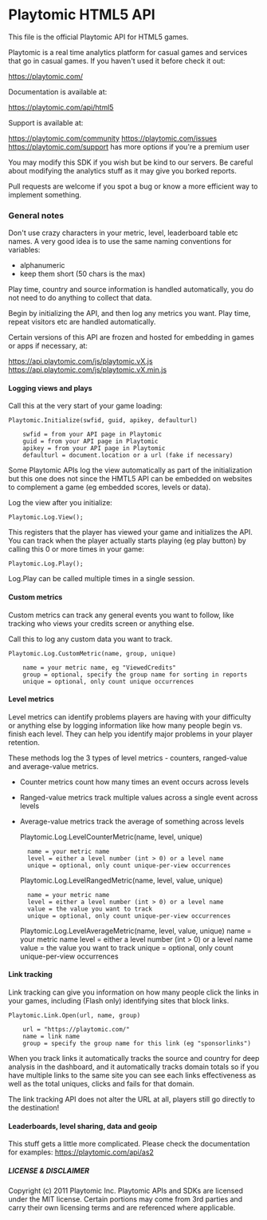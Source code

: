 # Playtomic HTML5 API

This file is the official Playtomic API for HTML5 games.

Playtomic is a real time analytics platform for casual games and services 
that go in casual games.  If you haven't used it before check it out:

  https://playtomic.com/

Documentation is available at:

  https://playtomic.com/api/html5

Support is available at:
	
  https://playtomic.com/community
  https://playtomic.com/issues
  https://playtomic.com/support has more options if you're a premium user
	
	
You may modify this SDK if you wish but be kind to our servers.  Be
careful about modifying the analytics stuff as it may give you 
borked reports.

Pull requests are welcome if you spot a bug or know a more efficient
way to implement something.

### General notes
Don't use crazy characters in your metric, level, leaderboard table etc 
names.  A very good idea is to use the same naming conventions for variables:

- alphanumeric
- keep them short (50 chars is the max)

Play time, country and source information is handled automatically, you do not 
need to do anything to collect that data.

Begin by initializing the API, and then log any metrics you want.  Play time,
repeat visitors etc are handled automatically.

Certain versions of this API are frozen and hosted for embedding in games or
apps if necessary, at:

  https://api.playtomic.com/js/playtomic.vX.js
  https://api.playtomic.com/js/playtomic.vX.min.js

#### Logging views and plays
Call this at the very start of your game loading:

	Playtomic.Initialize(swfid, guid, apikey, defaulturl)
	
		swfid = from your API page in Playtomic
		guid = from your API page in Playtomic
		apikey = from your API page in Playtomic
		defaulturl = document.location or a url (fake if necessary)

Some Playtomic APIs log the view automatically as part of the initialization
but this one does not since the HMTL5 API can be embedded on websites to
complement a game (eg embedded scores, levels or data).

Log the view after you initialize:

    Playtomic.Log.View();

This registers that the player has viewed your game and initializes the
API.  You can track when the player actually starts playing (eg play button)
by calling this 0 or more times in your game:

	Playtomic.Log.Play();
	
Log.Play can be called multiple times in a single session.

#### Custom metrics
Custom metrics can track any general events you want to follow, like 
tracking who views your credits screen or anything else.

Call this to log any custom data you want to track.

	Playtomic.Log.CustomMetric(name, group, unique)
	
		name = your metric name, eg "ViewedCredits"
		group = optional, specify the group name for sorting in reports
		unique = optional, only count unique occurrences 

#### Level metrics
Level metrics can identify problems players are having with your difficulty 
or anything else by logging information like how many people begin vs. finish
each level.  They can help you identify major problems in your player retention.

These methods log the 3 types of level metrics - counters, ranged-value 
and average-value metrics.

- Counter metrics count how many times an event occurs across levels
- Ranged-value metrics track multiple values across a single event across levels
- Average-value metrics track the average of something across levels

    Playtomic.Log.LevelCounterMetric(name, level, unique)

        name = your metric name
        level = either a level number (int > 0) or a level name
        unique = optional, only count unique-per-view occurrences

    Playtomic.Log.LevelRangedMetric(name, level, value, unique)

        name = your metric name
        level = either a level number (int > 0) or a level name
        value = the value you want to track
        unique = optional, only count unique-per-view occurrences


    Playtomic.Log.LevelAverageMetric(name, level, value, unique)
        name = your metric name
        level = either a level number (int > 0) or a level name
        value = the value you want to track
        unique = optional, only count unique-per-view occurrences

#### Link tracking
Link tracking can give you information on how many people click the links 
in your games, including (Flash only) identifying sites that block links.

    Playtomic.Link.Open(url, name, group)

        url = "https://playtomic.com/"
        name = link name
        group = specify the group name for this link (eg "sponsorlinks")

When you track links it automatically tracks the source and country for deep 
analysis in the dashboard, and it automatically tracks domain totals so if 
you have multiple links to the same site you can see each links effectiveness 
as well as the total uniques, clicks and fails for that domain.

The link tracking API does not alter the URL at all, players still go directly 
to the destination!

#### Leaderboards, level sharing, data and geoip 
This stuff gets a little more complicated.  Please check the documentation 
for examples:
https://playtomic.com/api/as2
	
##### LICENSE & DISCLAIMER
Copyright (c) 2011 Playtomic Inc.  Playtomic APIs and SDKs are licensed 
under the MIT license.  Certain portions may come from 3rd parties and 
carry their own licensing terms and are referenced where applicable.